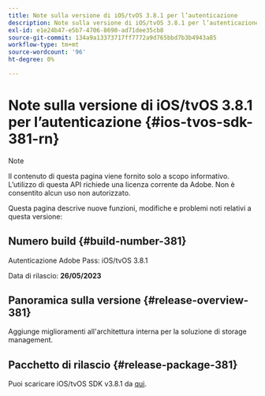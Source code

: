 ```yaml
---
title: Note sulla versione di iOS/tvOS 3.8.1 per l’autenticazione
description: Note sulla versione di iOS/tvOS 3.8.1 per l’autenticazione
exl-id: e1e24b47-e5b7-4706-8690-ad71dee35cb8
source-git-commit: 134a9a13373717ff7772a9d765bbd7b3b4943a85
workflow-type: tm+mt
source-wordcount: '96'
ht-degree: 0%

---
```


# Note sulla versione di iOS/tvOS 3.8.1 per l’autenticazione {#ios-tvos-sdk-381-rn}

>[!NOTE]
>
>Il contenuto di questa pagina viene fornito solo a scopo informativo. L’utilizzo di questa API richiede una licenza corrente da Adobe. Non è consentito alcun uso non autorizzato.

Questa pagina descrive nuove funzioni, modifiche e problemi noti relativi a questa versione:

## Numero build {#build-number-381}

Autenticazione Adobe Pass: iOS/tvOS 3.8.1

Data di rilascio: **26/05/2023**

## Panoramica sulla versione {#release-overview-381}

Aggiunge miglioramenti all&#39;architettura interna per la soluzione di storage management.

## Pacchetto di rilascio {#release-package-381}

Puoi scaricare iOS/tvOS SDK v3.8.1 da [qui](https://tve.zendesk.com/hc/en-us/articles/204963209).
